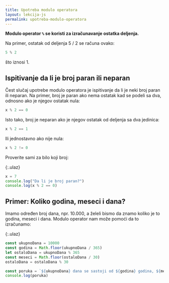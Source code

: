 ```yaml
---
title: Upotreba modulo operatora
layout: lekcija-js
permalink: upotreba-modulo-operatora
---
```


**Modulo operator `%` se koristi za izračunavanje ostatka deljenja.**

Na primer, ostatak od deljenja 5 / 2 se računa ovako:

```js
5 % 2
```

što iznosi 1.

## Ispitivanje da li je broj paran ili neparan

Čest slučaj upotrebe modulo operatora je ispitivanje da li je neki broj paran ili neparan. Na primer, broj je paran ako nema ostatak kad se podeli sa dva, odnosno ako je njegov ostatak nula:

```js
x % 2 == 0
```

Isto tako, broj je neparan ako je njegov ostatak od deljenja sa dva jedinica:

```js
x % 2 == 1
```

Ili jednostavno ako nije nula:

```js
x % 2 != 0
```

Proverite sami za bilo koji broj:

{:.ulaz}
```js
x = 7
console.log("Da li je broj paran?")
console.log(x % 2 == 0)
```

## Primer: Koliko godina, meseci i dana?

Imamo određen broj dana, npr. 10.000, a želeli bismo da znamo koliko je to godina, meseci i dana. Modulo operator nam može pomoći da to izračunamo:

{:.ulaz}
```js
const ukupnoDana = 10000
const godina = Math.floor(ukupnoDana / 365)
let ostaloDana = ukupnoDana % 365
const meseci = Math.floor(ostaloDana / 30)
ostaloDana = ostaloDana % 30

const poruka = `${ukupnoDana} dana se sastoji od ${godina} godina, ${meseci} meseci i ${ostaloDana} dana.`
console.log(poruka)

```